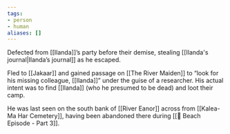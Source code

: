 ```yaml
---
tags:
- person
- human
aliases: []
---
```


Defected from [[Ilanda]]’s party before their demise, stealing [[Ilanda's journal|Ilanda’s journal]] as he escaped.

Fled to [[Jakaar]] and gained passage on [[The River Maiden]] to “look for his missing colleague, [[Ilanda]]” under the guise of a researcher. His actual intent was to find [[Ilanda]] (who he presumed to be dead) and loot their camp.

He was last seen on the south bank of [[River Eanor]] across from [[Kalea-Ma Har Cemetery]], having been abandoned there during [[📓 Beach Episode - Part 3]].